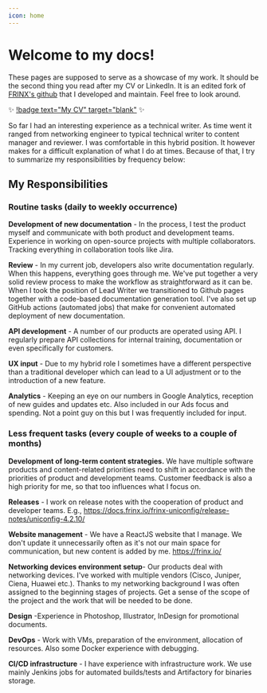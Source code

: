 ```yaml
---
icon: home
---
```


# Welcome to my docs!

These pages are supposed to serve as a showcase of my work. It should be the second thing you read after my CV or LinkedIn. It is an edited fork of [FRINX's github](https://github.com/FRINXio/frinxio.github.io) that I developed and maintain. Feel free to look around.

:sparkles: [!badge text="My CV" target="blank"](https://github.com/matkuliak/matkuliak.github.io/blob/main/Matej_Ma%C5%A5kuliak_Technical_Writer.pdf) :sparkles:

So far I had an interesting experience as a technical writer. As time went it ranged from networking engineer to typical technical writer to content manager and reviewer. I was comfortable in this hybrid position. It however makes for a difficult explanation of what I do at times. Because of that, I try to summarize my responsibilities by frequency below:

## My Responsibilities

### Routine tasks (daily to weekly occurrence) 

**Development of new documentation** - In the process, I test the product myself and communicate with both product and development teams. Experience in working on open-source projects with multiple collaborators. Tracking everything in collaboration tools like Jira.

**Review** -  In my current job, developers also write documentation regularly. When this happens, everything goes through me. We've put together a very solid review process to make the workflow as straightforward as it can be. When I took the position of Lead Writer we transitioned to Github pages together with a code-based documentation generation tool. I've also set up GitHub actions (automated jobs) that make for convenient automated deployment of new documentation.

**API development** - A number of our products are operated using API. I regularly prepare API collections for internal training, documentation or even specifically for customers.

**UX input** - Due to my hybrid role I sometimes have a different perspective than a traditional developer which can lead to a UI adjustment or to the introduction of a new feature.

**Analytics** - Keeping an eye on our numbers in Google Analytics, reception of new guides and updates etc. Also included in our Ads focus and spending. Not a point guy on this but I was frequently included for input. 

### Less frequent tasks (every couple of weeks to a couple of months) 

**Development of long-term content strategies.** We have multiple software products and content-related priorities need to shift in accordance with the priorities of product and development teams. Customer feedback is also a high priority for me, so that too influences what I focus on.

**Releases** - I work on release notes with the cooperation of product and developer teams. E.g., https://docs.frinx.io/frinx-uniconfig/release-notes/uniconfig-4.2.10/

**Website management** - We have a ReactJS website that I manage. We don't update it unnecessarily often as it's not our main space for communication, but new content is added by me. https://frinx.io/

**Networking devices environment setup**- Our products deal with networking devices. I've worked with multiple vendors (Cisco, Juniper, Ciena, Huawei etc.). Thanks to my networking background I was often assigned to the beginning stages of projects. Get a sense of the scope of the project and the work that will be needed to be done.

**Design** -Experience in Photoshop, Illustrator, InDesign for promotional documents.

**DevOps** - Work with VMs, preparation of the environment, allocation of resources. Also some Docker experience with debugging.

**CI/CD infrastructure** - I have experience with infrastructure work. We use mainly Jenkins jobs for automated builds/tests and Artifactory for binaries storage.
